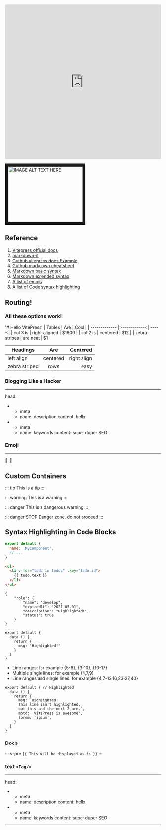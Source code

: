 <!-- ## Table of Contents
[[toc]] -->

<!-- ![Tux, the Linux mascot](/logo.png) -->

<iframe src="https://codesandbox.io/embed/friendly-sun-nbd4d?autoresize=1&fontsize=14&hidenavigation=1&theme=dark&hidedevtools=1"
  style="width: 100%; height: 500px; border: 0; border-radius: 4px; overflow: hidden;"
  title="friendly-sun-nbd4d"
  allow="accelerometer; ambient-light-sensor; camera; encrypted-media; geolocation; gyroscope; hid; microphone; midi; payment; usb; vr; xr-spatial-tracking"
  sandbox="allow-forms allow-modals allow-popups allow-presentation allow-same-origin allow-scripts"
></iframe>



<a href="https://www.youtube.com/watch?v=ojLrp2rmh0I
" target="_blank"><img src="http://img.youtube.com/vi/ojLrp2rmh0I/0.jpg" 
alt="IMAGE ALT TEXT HERE" width="240" height="180" border="10" /></a>

## Reference
1. [Vitepress official docs](https://vitepress.vuejs.org/)
2. [markdown-it](https://markdown-it.github.io/)
3. [Guthub vitepress docs Example](https://github.com/vuejs/vitepress/tree/master/docs)
4. [Guthub markdown cheatsheet](https://github.com/adam-p/markdown-here/wiki/Markdown-Cheatsheet)
5. [Markdown basic syntax](https://www.markdownguide.org/basic-syntax/)
6. [Markdown extended syntax](https://www.markdownguide.org/extended-syntax/)
7. [A list of emojis](https://github.com/markdown-it/markdown-it-emoji/blob/master/lib/data/full.json)
7. [A list of Code syntax highlighting](https://prismjs.com/#languages-list)

## Routing!

<!-- [docs/index.md](/) -> /

[docs/guide/one.md](/guide/getting-start) -> /one

[docs/api/index.md](/api/) -> /api/

[docs/guide/two.md](/guide/two) -> /guide/two -->

### All these options work!

<!-- [docs/guide/one.md](/guide/getting-start) | 
[docs/api/index.md](/api/) |
[docs/guide/two.md](/guide/two) -->

'# Hello VitePress' 
| Tables        | Are           | Cool  |
| ------------- |:-------------:| -----:|
| col 3 is      | right-aligned | $1600 |
| col 2 is      | centered      |   $12 |
| zebra stripes | are neat      |    $1 

| Headings      | Are           | Centered    |
| ------------- |:-------------:| -----:      |
| left align    | centered      | right align |
| zebra striped | rows          | easy        |

### Blogging Like a Hacker
---

head:
  - - meta
    - name: description
      content: hello
  - - meta
    - name: keywords
      content: super duper SEO

### Emoji
---
:tada: :100:



## Custom Containers

::: tip
This is a tip
:::

::: warning
This is a warning
:::

::: danger
This is a dangerous warning
:::

::: danger STOP
Danger zone, do not proceed
:::

Syntax Highlighting in Code Blocks
---
```js
export default {
  name: 'MyComponent',
  // ...
}
```

```html
<ul>
  <li v-for="todo in todos" :key="todo.id">
    {{ todo.text }}
  </li>
</ul>
```

```json{5}
{
    "role": {
        "name": "develop",
        "expiredAt": "2021-05-01",
        "description": "Highlighted!",
        "status": true
    }
}
```

```js{4}
export default {
  data () {
    return {
      msg: 'Highlighted!'
    }
  }
}
```

- Line ranges: for example {5-8}, {3-10}, {10-17}
- Multiple single lines: for example {4,7,9}
- Line ranges and single lines: for example {4,7-13,16,23-27,40}

```js{1,4,6-7}
export default { // Highlighted
  data () {
    return {
      msg: `Highlighted!
      This line isn't highlighted,
      but this and the next 2 are.`,
      motd: 'VitePress is awesome',
      lorem: 'ipsum',
    }
  }
}
```

### Docs

::: v-pre
`{{ This will be displayed as-is }}`
:::

### text `<Tag/>`

---
head:
  - - meta
    - name: description
      content: hello
  - - meta
    - name: keywords
      content: super duper SEO
---